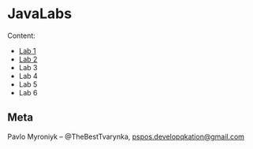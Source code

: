 # JavaLabs

Content:
* [Lab 1](https://github.com/TheBestTvarynka/JavaLabs/tree/1f0b593c2a30f7d3d5f0292eb4422649d10b6de6)
* [Lab 2](https://github.com/TheBestTvarynka/JavaLabs/tree/a135c64a0cf111fa568ea7ea3b6d2009d1a38399)
* Lab 3
* Lab 4
* Lab 5
* Lab 6

## Meta

Pavlo Myroniyk – @TheBestTvarynka, [pspos.developqkation@gmail.com](mailto:pspos.developqkation@gmail.com)

